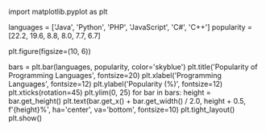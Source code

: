 import matplotlib.pyplot as plt


languages = ['Java', 'Python', 'PHP', 'JavaScript', 'C#', 'C++']
popularity = [22.2, 19.6, 8.8, 8.0, 7.7, 6.7]


plt.figure(figsize=(10, 6))  

bars = plt.bar(languages, popularity, color='skyblue')
plt.title('Popularity of Programming Languages', fontsize=20)
plt.xlabel('Programming Languages', fontsize=12)
plt.ylabel('Popularity (%)', fontsize=12)
plt.xticks(rotation=45)
plt.ylim(0, 25) 
for bar in bars:
    height = bar.get_height()
    plt.text(bar.get_x() + bar.get_width() / 2.0, height + 0.5, f'{height}%', 
             ha='center', va='bottom', fontsize=10)
plt.tight_layout()  
plt.show()
